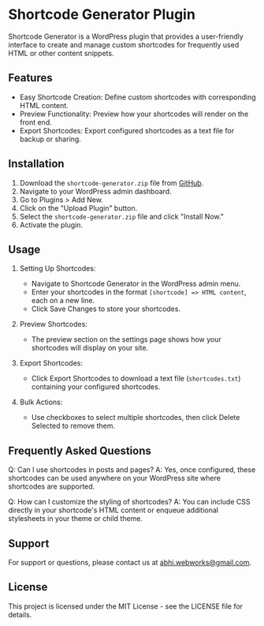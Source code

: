 Shortcode Generator Plugin
==========================

Shortcode Generator is a WordPress plugin that provides a user-friendly interface to create and manage custom shortcodes for frequently used HTML or other content snippets.

Features
--------

- Easy Shortcode Creation: Define custom shortcodes with corresponding HTML content.
- Preview Functionality: Preview how your shortcodes will render on the front end.
- Export Shortcodes: Export configured shortcodes as a text file for backup or sharing.

Installation
------------

1. Download the `shortcode-generator.zip` file from [GitHub](https://github.com/Wordpress-Shortcode-Generator ).
2. Navigate to your WordPress admin dashboard.
3. Go to Plugins > Add New.
4. Click on the "Upload Plugin" button.
5. Select the `shortcode-generator.zip` file and click "Install Now."
6. Activate the plugin.

Usage
-----

1. Setting Up Shortcodes:
   - Navigate to Shortcode Generator in the WordPress admin menu.
   - Enter your shortcodes in the format `[shortcode] => HTML content`, each on a new line.
   - Click Save Changes to store your shortcodes.

2. Preview Shortcodes:
   - The preview section on the settings page shows how your shortcodes will display on your site.

3. Export Shortcodes:
   - Click Export Shortcodes to download a text file (`shortcodes.txt`) containing your configured shortcodes.

4. Bulk Actions:
   - Use checkboxes to select multiple shortcodes, then click Delete Selected to remove them.

Frequently Asked Questions
--------------------------

Q: Can I use shortcodes in posts and pages?
A: Yes, once configured, these shortcodes can be used anywhere on your WordPress site where shortcodes are supported.

Q: How can I customize the styling of shortcodes?
A: You can include CSS directly in your shortcode's HTML content or enqueue additional stylesheets in your theme or child theme.


Support
-------

For support or questions, please contact us at abhi.webworks@gmail.com.

License
-------

This project is licensed under the MIT License - see the LICENSE file for details.

